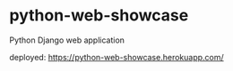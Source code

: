 # python-web-showcase
Python Django web application

deployed:
https://python-web-showcase.herokuapp.com/

